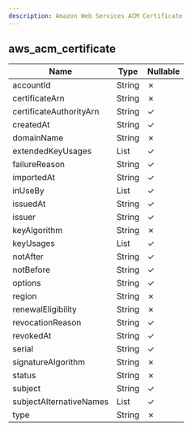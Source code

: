 ```yaml
---
description: Amazon Web Services ACM Certificate
---
```

aws_acm_certificate
-------------------

| **Name**                | **Type**     | **Nullable** |
| ----------------------- | ------------ | ------------ |
| accountId               | String       | &cross;      |
| certificateArn          | String       | &cross;      |
| certificateAuthorityArn | String       | &check;      |
| createdAt               | String       | &check;      |
| domainName              | String       | &cross;      |
| extendedKeyUsages       | List<String> | &check;      |
| failureReason           | String       | &check;      |
| importedAt              | String       | &check;      |
| inUseBy                 | List<String> | &check;      |
| issuedAt                | String       | &check;      |
| issuer                  | String       | &check;      |
| keyAlgorithm            | String       | &cross;      |
| keyUsages               | List<String> | &check;      |
| notAfter                | String       | &check;      |
| notBefore               | String       | &check;      |
| options                 | String       | &check;      |
| region                  | String       | &cross;      |
| renewalEligibility      | String       | &cross;      |
| revocationReason        | String       | &check;      |
| revokedAt               | String       | &check;      |
| serial                  | String       | &check;      |
| signatureAlgorithm      | String       | &cross;      |
| status                  | String       | &cross;      |
| subject                 | String       | &check;      |
| subjectAlternativeNames | List<String> | &check;      |
| type                    | String       | &cross;      |
